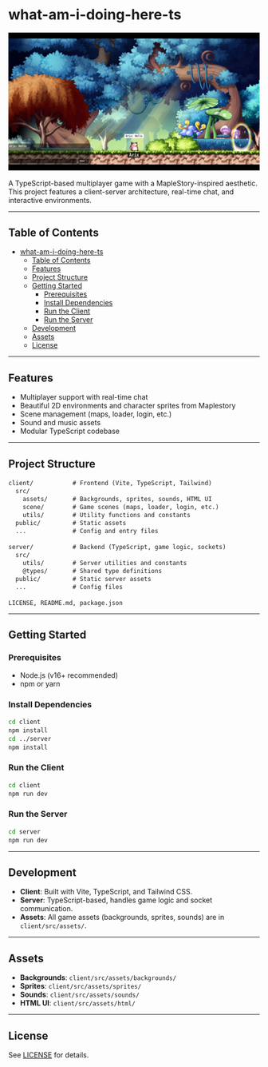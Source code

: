 # what-am-i-doing-here-ts

![What Am I Doing Here](images/What-Am-I-Doing-Here.png)

A TypeScript-based multiplayer game with a MapleStory-inspired aesthetic. This project features a client-server architecture, real-time chat, and interactive environments.

---

## Table of Contents
- [what-am-i-doing-here-ts](#what-am-i-doing-here-ts)
  - [Table of Contents](#table-of-contents)
  - [Features](#features)
  - [Project Structure](#project-structure)
  - [Getting Started](#getting-started)
    - [Prerequisites](#prerequisites)
    - [Install Dependencies](#install-dependencies)
    - [Run the Client](#run-the-client)
    - [Run the Server](#run-the-server)
  - [Development](#development)
  - [Assets](#assets)
  - [License](#license)

---

## Features
- Multiplayer support with real-time chat
- Beautiful 2D environments and character sprites from Maplestory
- Scene management (maps, loader, login, etc.)
- Sound and music assets
- Modular TypeScript codebase

---

## Project Structure

```
client/           # Frontend (Vite, TypeScript, Tailwind)
  src/
    assets/       # Backgrounds, sprites, sounds, HTML UI
    scene/        # Game scenes (maps, loader, login, etc.)
    utils/        # Utility functions and constants
  public/         # Static assets
  ...             # Config and entry files

server/           # Backend (TypeScript, game logic, sockets)
  src/
    utils/        # Server utilities and constants
    @types/       # Shared type definitions
  public/         # Static server assets
  ...             # Config files

LICENSE, README.md, package.json
```

---

## Getting Started

### Prerequisites
- Node.js (v16+ recommended)
- npm or yarn

### Install Dependencies
```bash
cd client
npm install
cd ../server
npm install
```

### Run the Client
```bash
cd client
npm run dev
```

### Run the Server
```bash
cd server
npm run dev
```

---

## Development
- **Client**: Built with Vite, TypeScript, and Tailwind CSS.
- **Server**: TypeScript-based, handles game logic and socket communication.
- **Assets**: All game assets (backgrounds, sprites, sounds) are in `client/src/assets/`.

---

## Assets
- **Backgrounds**: `client/src/assets/backgrounds/`
- **Sprites**: `client/src/assets/sprites/`
- **Sounds**: `client/src/assets/sounds/`
- **HTML UI**: `client/src/assets/html/`

---

## License
See [LICENSE](LICENSE) for details.
